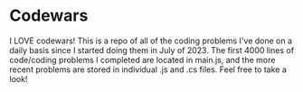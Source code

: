 # Codewars

I LOVE codewars! This is a repo of all of the coding problems I've done on a daily basis since I started doing them in July of 2023. The first 4000 lines of code/coding problems I completed are located in main.js, and the more recent problems are stored in individual .js and .cs files. Feel free to take a look!
